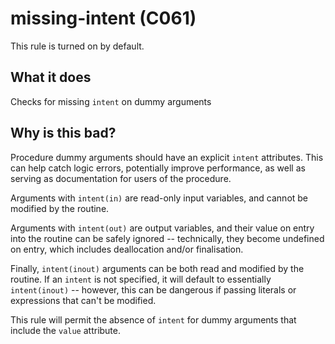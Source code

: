 # missing-intent (C061)
This rule is turned on by default.

## What it does
Checks for missing `intent` on dummy arguments

## Why is this bad?
Procedure dummy arguments should have an explicit `intent`
attributes. This can help catch logic errors, potentially improve
performance, as well as serving as documentation for users of
the procedure.

Arguments with `intent(in)` are read-only input variables, and cannot be
modified by the routine.

Arguments with `intent(out)` are output variables, and their value
on entry into the routine can be safely ignored -- technically,
they become undefined on entry, which includes deallocation and/or
finalisation.

Finally, `intent(inout)` arguments can be both read and modified
by the routine. If an `intent` is not specified, it will default
to essentially `intent(inout)` -- however, this can be dangerous
if passing literals or expressions that can't be modified.

This rule will permit the absence of `intent` for dummy arguments
that include the `value` attribute.
